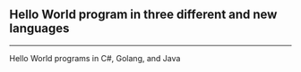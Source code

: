 ## Hello World program in three different and new languages
---

Hello World programs in C#, Golang, and Java
